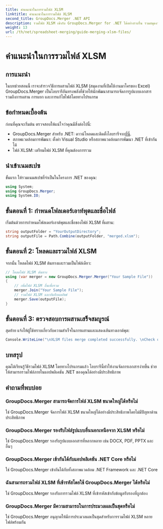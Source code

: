 ```yaml
---
title: คำแนะนำในการรวมไฟล์ XLSM
linktitle: คำแนะนำในการรวมไฟล์ XLSM
second_title: GroupDocs.Merger .NET API
description: รวมไฟล์ XLSM เข้ากับ GroupDocs.Merger for .NET ได้อย่างราบรื่น รวมสมุดงาน Excel อย่างมีประสิทธิภาพโดยทางโปรแกรม เพิ่มความสามารถในการจัดการเอกสารของคุณ
weight: 13
url: /th/net/spreadsheet-merging/guide-merging-xlsm-files/
---
```


# คำแนะนำในการรวมไฟล์ XLSM

## การแนะนำ
ในบทช่วยสอนนี้ เราจะสำรวจวิธีการผสานไฟล์ XLSM (สมุดงานที่เปิดใช้งานมาโครของ Excel) GroupDocs.Merger เป็นไลบรารีอันทรงพลังที่ช่วยให้นักพัฒนาสามารถจัดการรูปแบบเอกสาร รวมถึงการผสาน การแยก และการแก้ไขไฟล์โดยทางโปรแกรม
## ข้อกำหนดเบื้องต้น
ก่อนที่คุณจะเริ่มต้น ตรวจสอบให้แน่ใจว่าคุณมีสิ่งต่อไปนี้:
-  GroupDocs.Merger สำหรับ .NET: ดาวน์โหลดและติดตั้งไลบรารีจาก[ที่นี่](https://releases.groupdocs.com/merger/net/).
- สภาพแวดล้อมการพัฒนา: ตั้งค่า Visual Studio หรือสภาพแวดล้อมการพัฒนา .NET ที่เข้ากันได้
- ไฟล์ XLSM: เตรียมไฟล์ XLSM ที่คุณต้องการรวม

## นำเข้าเนมสเปซ
ขั้นแรก ให้รวมเนมสเปซที่จำเป็นในโครงการ .NET ของคุณ:
```csharp
using System; 
using GroupDocs.Merger;
using System.IO;
```
## ขั้นตอนที่ 1: กำหนดโฟลเดอร์เอาท์พุตและชื่อไฟล์
เริ่มต้นด้วยการกำหนดโฟลเดอร์เอาต์พุตและชื่อของไฟล์ XLSM ที่ผสาน:
```csharp
string outputFolder = "YourOutputDirectory";
string outputFile = Path.Combine(outputFolder, "merged.xlsm");
```
## ขั้นตอนที่ 2: โหลดและรวมไฟล์ XLSM
จากนั้น โหลดไฟล์ XLSM ต้นทางและรวมเป็นไฟล์เดียว:
```csharp
// โหลดไฟล์ XLSM ต้นทาง
using (var merger = new GroupDocs.Merger.Merger("Your Sample File"))
{
    // เพิ่มไฟล์ XLSM อื่นเพื่อรวม
    merger.Join("Your Sample File");
    // รวมไฟล์ XLSM และบันทึกผลลัพธ์
    merger.Save(outputFile);
}
```
## ขั้นตอนที่ 3: ตรวจสอบการผสานเสร็จสมบูรณ์
สุดท้าย แจ้งให้ผู้ใช้ทราบเกี่ยวกับความสำเร็จในการผสานและแสดงเส้นทางเอาต์พุต:
```csharp
Console.WriteLine("\nXLSM files merge completed successfully. \nCheck output in {0}", outputFolder);
```

## บทสรุป
คุณได้เรียนรู้วิธีรวมไฟล์ XLSM โดยทางโปรแกรมแล้ว ไลบรารีนี้ทำให้งานจัดการเอกสารง่ายขึ้น ช่วยให้สามารถรวมไฟล์ภายในแอปพลิเคชัน .NET ของคุณได้อย่างมีประสิทธิภาพ

## คำถามที่พบบ่อย
### GroupDocs.Merger สามารถจัดการไฟล์ XLSM ขนาดใหญ่ได้หรือไม่
ใช่ GroupDocs.Merger จัดการไฟล์ XLSM ขนาดใหญ่ได้อย่างมีประสิทธิภาพโดยไม่มีปัญหาด้านประสิทธิภาพ
### GroupDocs.Merger รองรับไฟล์รูปแบบอื่นนอกเหนือจาก XLSM หรือไม่
ใช่ GroupDocs.Merger รองรับรูปแบบเอกสารที่หลากหลาย เช่น DOCX, PDF, PPTX และอื่นๆ
### GroupDocs.Merger เข้ากันได้กับแอปพลิเคชัน .NET Core หรือไม่
ใช่ GroupDocs.Merger เข้ากันได้กับทั้งสภาพแวดล้อม .NET Framework และ .NET Core
### ฉันสามารถรวมไฟล์ XLSM ที่เข้ารหัสโดยใช้ GroupDocs.Merger ได้หรือไม่
ใช่ GroupDocs.Merger รองรับการรวมไฟล์ XLSM ที่เข้ารหัสเข้ากับข้อมูลรับรองที่ถูกต้อง
### GroupDocs.Merger มีความสามารถในการประมวลผลเป็นชุดหรือไม่
ใช่ GroupDocs.Merger อนุญาตให้มีการประมวลผลเป็นชุดสำหรับการรวมไฟล์ XLSM หลายไฟล์พร้อมกัน